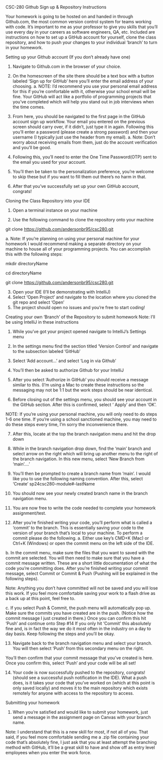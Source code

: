 CSC-280 Github Sign up & Repository Instructions

Your homework is going to be hosted on and handed in through Github.com, the most common version control system for teams working with code. It’s important to me as your professor to give you skills that you’ll use every day in your careers as software engineers, QA, etc. Included are instructions on how to set up a GitHub account for yourself, clone the class repository, and how to push your changes to your individual ‘branch’ to turn in your homework. 


Setting up your Github account (If you don’t already have one)

1.	Navigate to Github.com in the browser of your choice.
2.	On the homescreen of the site there should be a text box with a button labeled ‘Sign up for GitHub’ here you’ll enter the email address of your choosing. 
a.	NOTE: I’d recommend you use your personal email address for this if you’re comfortable with it, otherwise your school email will be fine. Your GitHub will act like a portfolio of programming projects that you’ve completed which will help you stand out in job interviews when the time comes.


3.	From here, you should be navigated to the first page in the GitHub account sign up workflow. Your email you entered on the previous screen should carry over, if it didn’t, just type it in again. Following this you’ll enter a password (please create a strong password) and then your username (I typically just use the header from my email).
a.	Note: Don’t worry about receiving emails from them, just do the account verification and you’ll be good.


 

4.	Following this, you’ll need to enter the One Time Password(OTP) sent to the email you used for your account. 

 

5.	You’ll then be taken to the personalization preference, you’re welcome to skip these but if you want to fill them out there’s no harm in that. 
 

6.	After that you’ve successfully set up your own GitHub account, congrats!


Cloning the Class Repository into your IDE

1.	Open a terminal instance on your machine 

2.	Use the following command to clone the repository onto your machine

git clone https://github.com/andersonbr95/csc280.git 

a.	Note: If you’re planning on using your personal machine for your homework I would recommend making a separate directory on your machine to house all of your programming projects. You can accomplish this with the following steps:

mkdir directoryName

cd directoryName

git clone https://github.com/andersonbr95/csc280.git


 
3.	Open your IDE (I’ll be demonstrating with IntelliJ)
4.	Select ‘Open Project’ and navigate to the location where you cloned the git repo and select ‘Open’
5.	The project should open no issues and you’re free to start coding!


Creating your own ‘Branch’ of the Repository to submit homework
Note: I’ll be using IntelliJ in these instructions

1.	While you’ve got your project opened navigate to IntelliJ’s Settings menu


2.	In the settings menu find the section titled ‘Version Control’ and navigate to the subsection labeled ‘GitHub’  

3.	Select ‘Add account…’ and select ‘Log in via Github’ 

4.	You’ll then be asked to authorize Github for your IntelliJ 
5.	After you select ‘Authorize in GitHub’ you should receive a message similar to this. (I’m using a Mac to create these instructions so the messaging may not be 1:1 but the work steps should be near identical. 

 
6.	Before closing out of the settings menu, you should see your account in the GitHub section. After this is confirmed, select ‘ Apply’ and then ‘OK’. 


NOTE: If you’re using your personal machine, you will only need to do steps 1-6 one time. If you’re using a school sanctioned machine, you may need to do these steps every time, I’m sorry the inconvenience there. 

7.	After this, locate at the top the branch navigation menu and hit the drop down  
8.	While in the branch navigation drop down, find the ‘main’ branch and select arrow on the right which will bring up another menu to the right of the branch navigation. In this new menu, select ‘New Branch from ‘main’….’
 

9.	You’ll then be prompted to create a branch name from ‘main’. I would like you to use the following naming convention. After this, select ‘Create’
sp24csc280-module#-lastName

 


10.	You should now see your newly created branch name in the branch navigation menu.

 

11.	You are now free to write the code needed to complete your homework assignment/test. 
12.	After you’re finished writing your code, you’ll perform what is called a ‘commit’ to the branch. This is essentially saving your code to the version of your branch that’s local to your machine. To perform a commit please do the following.
a.	Either use key’s CMD+K (Mac) or Ctrl+K (Windows) or open the commit menu on the left side of the IDE. 
 
b.	In the commit menu, make sure the files that you want to saved with the commit are selected. You will then need to make sure that you have a commit message written. These are a short little documentation of what the code you’re committing does. After you’re finished writing your commit message, select Commit or Commit & Push (Pushing will be explained in the following steps).

  

Note: Anything you don’t have committed will not be saved and you will lose this work. If you feel more comfortable saving your work to a flash drive as a back up at this point, feel free to. 

c.	If you select Push & Commit, the push menu will automatically pop up. Make sure the commits you have created are in the push. (Notice how the commit message I just created in there.) Once you can confirm this hit ‘Push’ and continue onto Step #14 
If you only hit ‘Commit’ this absolutely fine and, is in fact the way we do it most often in the industry on a day to day basis. Keep following the steps and you’ll be okay.

13.	Navigate back to the branch navigation menu and select your branch. You will then select ‘Push’ from this secondary menu on the right. 
 

You’ll then confirm that your commit message that you’ve created is here. Once you confirm this, select ‘Push’ and your code will be all set!

 

14.	Your code is now successfully pushed to the repository, congrats! (should see a successful push notification in the IDE). What a push does, is it takes your code that you’ve worked on (which at this point is only saved locally) and moves it to the main repository which exists remotely for anyone with access to the repository to access. 
 

Submitting your homework

1.	When you’re satisfied and would like to submit your homework, just send a message in the assignment page on Canvas with your branch name.

Note: I understand that this is a new skill for most, if not all of you. That said, if you feel more comfortable sending me a .zip file containing your code that’s absolutely fine, I just ask that you at least attempt the branching method with GitHub, it’ll be a great skill to have and show off as entry level employees when you enter the work force.
